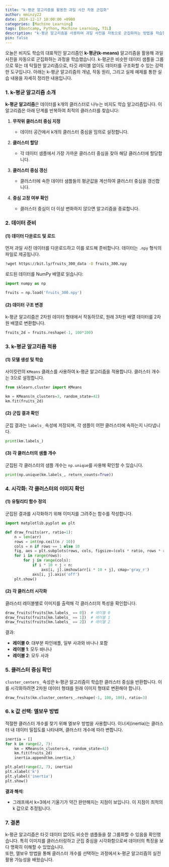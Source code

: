 ```yaml
---
title: "k-평균 알고리즘을 활용한 과일 사진 자동 군집화"
author: mminzy22
date: 2024-12-17 10:00:00 +0900
categories: [Machine Learning]
tags: [Bootcamp, Python, Machine Learning, TIL]
description: "k-평균 알고리즘을 사용하여 과일 사진을 자동으로 군집화하는 방법을 학습합니다."
pin: false
---
```




오늘은 비지도 학습의 대표적인 알고리즘인 **k-평균(k-means)** 알고리즘을 활용해 과일 사진을 자동으로 군집화하는 과정을 학습했습니다. k-평균은 비슷한 데이터 샘플을 그룹으로 묶는 데 탁월한 알고리즘으로, 타깃 레이블 없이도 데이터를 구조화할 수 있는 강력한 도구입니다. 아래는 k-평균 알고리즘의 개념, 작동 원리, 그리고 실제 예제를 통한 실습 내용을 자세히 정리한 내용입니다.


### 1. k-평균 알고리즘 소개

**k-평균 알고리즘**은 데이터를 k개의 클러스터로 나누는 비지도 학습 알고리즘입니다. 이 알고리즘은 아래 단계를 반복하여 최적의 클러스터를 찾습니다:

1. **무작위 클러스터 중심 지정**  
   - 데이터 공간에서 k개의 클러스터 중심을 임의로 설정합니다.

2. **클러스터 할당**  
   - 각 데이터 샘플에서 가장 가까운 클러스터 중심을 찾아 해당 클러스터에 할당합니다.

3. **클러스터 중심 갱신**  
   - 클러스터에 속한 데이터 샘플들의 평균값을 계산하여 클러스터 중심을 갱신합니다.

4. **중심 고정 여부 확인**  
   - 클러스터 중심이 더 이상 변화하지 않으면 알고리즘을 종료합니다.


### 2. 데이터 준비

#### (1) 데이터 다운로드 및 로드
먼저 과일 사진 데이터를 다운로드하고 이를 로드해 준비합니다. 데이터는 `.npy` 형식의 파일로 제공됩니다.

```bash
!wget https://bit.ly/fruits_300_data -O fruits_300.npy
```

로드된 데이터를 NumPy 배열로 읽습니다:

```python
import numpy as np

fruits = np.load('fruits_300.npy')
```

#### (2) 데이터 구조 변경
k-평균 알고리즘은 2차원 데이터 형태에서 작동하므로, 원래 3차원 배열 데이터를 2차원 배열로 변환합니다.

```python
fruits_2d = fruits.reshape(-1, 100*100)
```


### 3. k-평균 알고리즘 적용

#### (1) 모델 생성 및 학습
사이킷런의 `KMeans` 클래스를 사용하여 k-평균 알고리즘을 적용합니다. 클러스터 개수는 3으로 설정합니다.

```python
from sklearn.cluster import KMeans

km = KMeans(n_clusters=3, random_state=42)
km.fit(fruits_2d)
```

#### (2) 군집 결과 확인
군집 결과는 `labels_` 속성에 저장되며, 각 샘플이 어떤 클러스터에 속하는지 나타냅니다.

```python
print(km.labels_)
```

#### (3) 각 클러스터의 샘플 개수
군집된 각 클러스터의 샘플 개수는 `np.unique`를 사용해 확인할 수 있습니다.

```python
print(np.unique(km.labels_, return_counts=True))
```


### 4. 시각화: 각 클러스터의 이미지 확인

#### (1) 유틸리티 함수 정의
군집된 결과를 시각화하기 위해 이미지를 그려주는 함수를 작성합니다.

```python
import matplotlib.pyplot as plt

def draw_fruits(arr, ratio=1):
    n = len(arr)
    rows = int(np.ceil(n / 10))
    cols = n if rows == 1 else 10
    fig, axs = plt.subplots(rows, cols, figsize=(cols * ratio, rows * ratio), squeeze=False)
    for i in range(rows):
        for j in range(cols):
            if i * 10 + j < n:
                axs[i, j].imshow(arr[i * 10 + j], cmap='gray_r')
            axs[i, j].axis('off')
    plt.show()
```

#### (2) 각 클러스터 시각화
클러스터 레이블별로 이미지를 출력해 각 클러스터의 특성을 확인합니다.

```python
draw_fruits(fruits[km.labels_ == 0])  # 레이블 0
draw_fruits(fruits[km.labels_ == 1])  # 레이블 1
draw_fruits(fruits[km.labels_ == 2])  # 레이블 2
```

결과:
- **레이블 0**: 대부분 파인애플, 일부 사과와 바나나 포함  
- **레이블 1**: 모두 바나나  
- **레이블 2**: 모두 사과  


### 5. 클러스터 중심 확인

`cluster_centers_` 속성은 k-평균 알고리즘이 학습한 클러스터 중심을 반환합니다. 이를 시각화하려면 2차원 데이터 형태를 원래 이미지 형태로 변환해야 합니다.

```python
draw_fruits(km.cluster_centers_.reshape(-1, 100, 100), ratio=3)
```


### 6. k 값 선택: 엘보우 방법

적절한 클러스터 개수를 찾기 위해 엘보우 방법을 사용합니다. 이너셔(inertia)는 클러스터 내 데이터 밀집도를 나타내며, 클러스터 개수에 따라 변합니다.

```python
inertia = []
for k in range(2, 7):
    km = KMeans(n_clusters=k, random_state=42)
    km.fit(fruits_2d)
    inertia.append(km.inertia_)

plt.plot(range(2, 7), inertia)
plt.xlabel('k')
plt.ylabel('inertia')
plt.show()
```

**결과 해석**:  
- 그래프에서 k=3에서 기울기가 약간 완만해지는 지점이 보입니다. 이 지점이 최적의 k 값으로 추정됩니다.


### 7. 결론

k-평균 알고리즘은 타깃 데이터 없이도 비슷한 샘플들을 잘 그룹화할 수 있음을 확인했습니다. 특히 이미지를 클러스터링하고 군집 중심을 시각화함으로써 데이터의 특징을 보다 명확히 이해할 수 있었습니다.  
또한, 엘보우 방법을 통해 클러스터 개수를 선택하는 과정에서 k-평균 알고리즘의 실전 활용 가능성을 배웠습니다.


